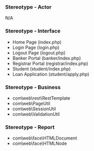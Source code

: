 ### Stereotype - Actor

N/A

### Stereotype - Interface

 * Home Page (index.php)
 * Login Page (login.php)
 * Logout Page (logout.php)
 * Banker Portal (banker/index.php)
 * Registrar Portal (registrar/index.php)
 * Student (student/index.php)
 * Loan Application (student/apply.php)

### Stereotype - Business

 * com\web\rest\RestTemplate
 * com\web\PageUtil
 * com\web\SessionUtil
 * com\web\ValidationUtil

### Stereotype - Report

 * com\web\face\HTMLDocument
 * com\web\face\HTMLNode